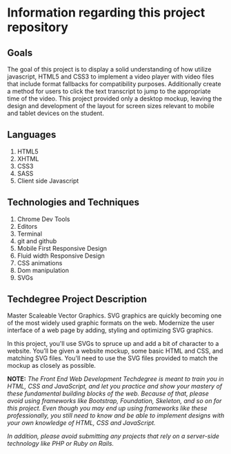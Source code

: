 # Information regarding this project repository

## Goals
  The goal of this project is to display a solid understanding of how utilize javascript, HTML5 and CSS3 to implement a video player with video files that include format fallbacks for compatibility purposes. Additionally create a method for users to click the text transcript to jump to the appropriate time of the video. This project provided only a desktop mockup, leaving the design and development of the layout for screen sizes relevant to mobile and tablet devices on the student.

## Languages
  1. HTML5
  2. XHTML
  3. CSS3
  4. SASS
  5. Client side Javascript

## Technologies and Techniques
  1. Chrome Dev Tools
  2. Editors
  3. Terminal
  4. git and github
  5. Mobile First Responsive Design
  6. Fluid width Responsive Design
  7. CSS animations
  8. Dom manipulation
  9. SVGs

## Techdegree Project Description
  Master Scaleable Vector Graphics. SVG graphics are quickly becoming one of the most widely used graphic formats on the web. Modernize the user interface of a web page by adding, styling and optimizing SVG graphics.

  In this project, you'll use SVGs to spruce up and add a bit of character to a website. You’ll be given a website mockup, some basic HTML and CSS, and matching SVG files. You'll need to use the SVG files provided to match the mockup as closely as possible.

  **NOTE:** _The Front End Web Development Techdegree is meant to train you in HTML, CSS and JavaScript, and let you practice and show your mastery of these fundamental building blocks of the web. Because of that, please avoid using frameworks like Bootstrap, Foundation, Skeleton, and so on for this project. Even though you may end up using frameworks like these professionally, you still need to know and be able to implement designs with your own knowledge of HTML, CSS and JavaScript._

  _In addition, please avoid submitting any projects that rely on a server-side technology like PHP or Ruby on Rails._
